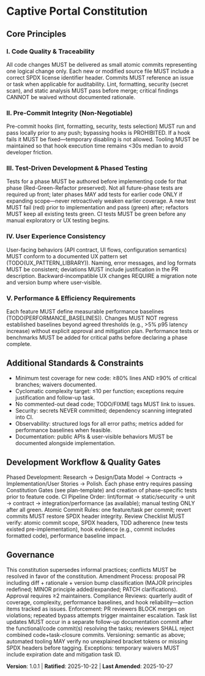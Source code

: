 # Captive Portal Constitution
<!-- Project governance and non‑negotiable engineering standards -->

<!--
Sync Impact Report:
Version: 1.0.1 (patch)
Modified principles: Added task completion commit sequencing rule
Added sections: None
Removed sections: None
Templates requiring updates: .specify/templates/plan-template.md ✅ | .specify/templates/spec-template.md ⚠ (review UX & performance constraints) | .specify/templates/tasks-template.md ⚠ (ensure TDD checkpoints + separate completion commit rule) | README.md ⚠ (add principles summary) | .github/prompts/speckit.tasks.prompt.md ⚠ (reflect separate commit requirement)
Deferred TODOs: TODO(PERFORMANCE_BASELINES): define concrete p95 latency & resource targets; TODO(UX_PATTERN_LIBRARY): enumerate UX components & guidelines.
-->

## Core Principles

### I. Code Quality & Traceability
All code changes MUST be delivered as small atomic commits representing one logical change only.
Each new or modified source file MUST include a correct SPDX license identifier header.
Commits MUST reference an issue or task when applicable for auditability.
Lint, formatting, security (secret scan), and static analysis MUST pass before merge; critical findings CANNOT be waived without documented rationale.

### II. Pre-Commit Integrity (Non-Negotiable)
Pre-commit hooks (lint, formatting, security, tests selection) MUST run and pass locally prior to any push; bypassing hooks is PROHIBITED.
If a hook fails it MUST be fixed—temporary disabling is not allowed.
Tooling MUST be maintained so that hook execution time remains <30s median to avoid developer friction.

### III. Test-Driven Development & Phased Testing
Tests for a phase MUST be authored before implementing code for that phase (Red-Green-Refactor preserved).
Not all future-phase tests are required up front; later phases MAY add tests for earlier code ONLY if expanding scope—never retroactively weaken earlier coverage.
A new test MUST fail (red) prior to implementation and pass (green) after; refactors MUST keep all existing tests green.
CI tests MUST be green before any manual exploratory or UX testing begins.

### IV. User Experience Consistency
User-facing behaviors (API contract, UI flows, configuration semantics) MUST conform to a documented UX pattern set (TODO(UX_PATTERN_LIBRARY)).
Naming, error messages, and log formats MUST be consistent; deviations MUST include justification in the PR description.
Backward-incompatible UX changes REQUIRE a migration note and version bump where user-visible.

### V. Performance & Efficiency Requirements
Each feature MUST define measurable performance baselines (TODO(PERFORMANCE_BASELINES)).
Changes MUST NOT regress established baselines beyond agreed thresholds (e.g., >5% p95 latency increase) without explicit approval and mitigation plan.
Performance tests or benchmarks MUST be added for critical paths before declaring a phase complete.

## Additional Standards & Constraints
- Minimum test coverage for new code: ≥80% lines AND ≥90% of critical branches; waivers documented.
- Cyclomatic complexity target: ≤10 per function; exceptions require justification and follow-up task.
- No commented-out dead code; TODO/FIXME tags MUST link to issues.
- Security: secrets NEVER committed; dependency scanning integrated into CI.
- Observability: structured logs for all error paths; metrics added for performance baselines when feasible.
- Documentation: public APIs & user-visible behaviors MUST be documented alongside implementation.

## Development Workflow & Quality Gates
Phased Development: Research → Design/Data Model → Contracts → Implementation/User Stories → Polish.
Each phase entry requires passing Constitution Gates (see plan-template) and creation of phase-specific tests prior to feature code.
CI Pipeline Order: lint/format → static/security → unit → contract → integration/performance (as available); manual testing ONLY after all green.
Atomic Commit Rules: one feature/task per commit; revert commits MUST restore SPDX header integrity.
Review Checklist MUST verify: atomic commit scope, SPDX headers, TDD adherence (new tests existed pre-implementation), hook evidence (e.g., commit includes formatted code), performance baseline impact.

## Governance
This constitution supersedes informal practices; conflicts MUST be resolved in favor of the constitution.
Amendment Process: proposal PR including diff + rationale + version bump classification (MAJOR principles redefined; MINOR principle added/expanded; PATCH clarifications). Approval requires ≥2 maintainers.
Compliance Reviews: quarterly audit of coverage, complexity, performance baselines, and hook reliability—action items tracked as issues.
Enforcement: PR reviewers BLOCK merges on violations; repeated bypass attempts trigger maintainer escalation. Task list updates MUST occur in a separate follow-up documentation commit after the functional/code commit(s) resolving the tasks; reviewers SHALL reject combined code+task-closure commits.
Versioning: semantic as above; automated tooling MAY verify no unexplained bracket tokens or missing SPDX headers before tagging.
Exceptions: temporary waivers MUST include expiration date and mitigation task ID.

**Version**: 1.0.1 | **Ratified**: 2025-10-22 | **Last Amended**: 2025-10-27

